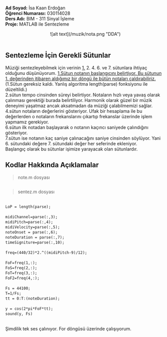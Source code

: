 <strong>Ad Soyad:</strong> İsa Kaan Erdoğan <br/> <strong>Öğrenci Numarası:</strong> 030114028 <br/> <strong>Ders Adı:</strong> BIM - 311 Sinyal İşleme <br/> <strong>Proje:</strong> MATLAB ile Sentezleme<br/>
<div align="center">
![alt text](/muzik/nota.png "DDA")
</div> <br/>
<h2>Sentezleme İçin Gerekli Sütunlar</h2>
Müziği sentezleyebilmek için verinin <ins>1.</ins> 2. 4. 6. ve 7. sütunlara ihtiyaç olduğunu düşünüyorum.
<ins>1.Sütun notanın başlangıcını belirtiyor. Bu sütunun 1. değerinden itibaren aldığımız bir döngü ile bütün notaları çaldırabiliriz.</ins><br/>
(1.Sütun gereksiz kaldı. Yanlış algoritma length(parse) fonksiyonu ile düzeltildi.)<br/>
2.sütun tempo cinsinden süreyi belirtiyor. Notaların hızlı veya yavaş olarak çalınması gerektiği burada belirtiliyor. Harmonik olarak güzel bir müzik deneyimi yaşatmaz ancak aksatmadan da müziği çalabilmemizi sağlar.<br/>
4.sütun notaların değerlerini gösteriyor. Ufak bir hesaplama ile bu değerlerden o notaların frekanslarını çıkartıp frekanslar üzerinde işlem yapmamız gerekiyor. <br/>
6.sütun ilk notadan başlayarak o notanın kaçıncı saniyede çalındığını gösteriyor.<br/>
7.sütun ise notanın kaç saniye çalınacağını saniye cinsinden söylüyor. Yani 6. sütundaki değere 7. sütundaki değer her seferinde ekleniyor. <br/>
Başlangıç olarak bu sütunlar işimize yarayacak olan sütunlardır.<br/>

<h2>Kodlar Hakkında Açıklamalar</h2>

> note.m dosyası

```parse=parseMusicXML('muzik/nota.musicxml');
```

> sentez.m dosyası

```note;

LoP = length(parse);

midiChannel=parse(:,3);
midiPitch=parse(:,4);
midiVelocity=parse(:,5);
noteOnset = parse(:,6);
noteDuration = parse(:,7);
timeSigniture=parse(:,10);

freq=(440/32)*2.^((midiPitch-9)/12);

FoF=freq(1,:);
FoS=freq(2,:);
FoT=freq(3,:);
FoF2=freq(4,:);

Fs = 44100;
T=1/Fs;
tt = 0:T:(noteDuration);

y = cos(2*pi*FoF*tt);
sound(y, Fs) 
```

<br/>
Şimdilik tek ses çalınıyor. For döngüsü üzerinde çalışıyorum.
